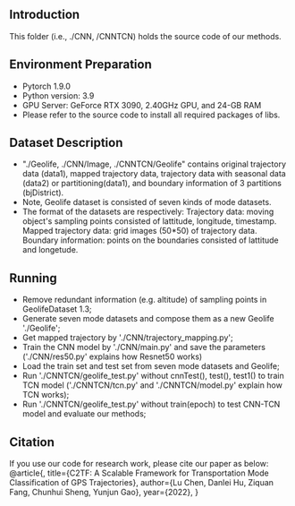 ## Introduction
  This folder (i.e., ./CNN, /CNNTCN) holds the source code of our methods.

## Environment Preparation
  - Pytorch 1.9.0
  - Python version: 3.9
  - GPU Server: GeForce RTX 3090, 2.40GHz GPU, and 24-GB RAM
  - Please refer to the source code to install all required packages of libs.

## Dataset Description
  - "./Geolife, ./CNN/Image, ./CNNTCN/Geolife" contains original trajectory data (data1), mapped trajectory data, trajectory data with seasonal data (data2) or partitioning(data1), and boundary information of 3 partitions (bjDistrict).
  - Note, Geolife dataset is consisted of seven kinds of mode datasets.
  - The format of the datasets are respectively:
         Trajectory data: moving object's sampling points consisted of lattitude, longitude, timestamp.
         Mapped trajectory data: grid images (50*50) of trajectory data.
         Boundary information: points on the boundaries consisted of lattitude and longetude.

## Running
  - Remove redundant information (e.g. altitude) of sampling points in GeolifeDataset 1.3;
  - Generate seven mode datasets and compose them as a new Geolife './Geolife';
  - Get mapped trajectory by './CNN/trajectory_mapping.py';
  - Train the CNN model by './CNN/main.py' and save the parameters ('./CNN/res50.py' explains how Resnet50 works)
  - Load the train set and test set from seven mode datasets and Geolife;
  - Run './CNNTCN/geolife_test.py' without cnnTest(), test(), test1() to train TCN model ('./CNNTCN/tcn.py' and './CNNTCN/model.py' explain how TCN works);
  - Run './CNNTCN/geolife_test.py' without train(epoch) to test CNN-TCN model and evaluate our methods;

## Citation
If you use our code for research work, please cite our paper as below:
@article{,
  title={C2TF: A Scalable Framework for Transportation Mode Classification of GPS Trajectories},
  author={Lu Chen, Danlei Hu, Ziquan Fang, Chunhui Sheng, Yunjun Gao},
  year={2022},
}
